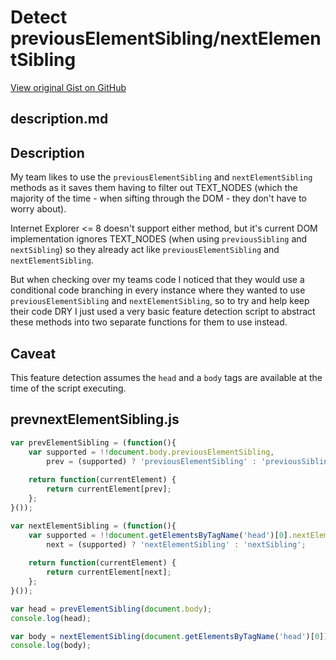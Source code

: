 # Detect previousElementSibling/nextElementSibling

[View original Gist on GitHub](https://gist.github.com/Integralist/1393418)

## description.md

Description
-----------

My team likes to use the `previousElementSibling` and `nextElementSibling` methods as it saves them having to filter out TEXT_NODES (which the majority of the time - when sifting through the DOM - they don't have to worry about).

Internet Explorer <= 8 doesn't support either method, but it's current DOM implementation ignores TEXT_NODES (when using `previousSibling` and `nextSibling`) so they already act like `previousElementSibling` and `nextElementSibling`.

But when checking over my teams code I noticed that they would use a conditional code branching in every instance where they wanted to use `previousElementSibling` and `nextElementSibling`, so to try and help keep their code DRY I just used a very basic feature detection script to abstract these methods into two separate functions for them to use instead.

Caveat
------

This feature detection assumes the `head` and a `body` tags are available at the time of the script executing.

## prevnextElementSibling.js

```javascript
var prevElementSibling = (function(){
	var supported = !!document.body.previousElementSibling,
		prev = (supported) ? 'previousElementSibling' : 'previousSibling';
	
	return function(currentElement) {
		return currentElement[prev];
	};
}());

var nextElementSibling = (function(){
	var supported = !!document.getElementsByTagName('head')[0].nextElementSibling,
		next = (supported) ? 'nextElementSibling' : 'nextSibling';
	
	return function(currentElement) {
		return currentElement[next];
	};
}());

var head = prevElementSibling(document.body);
console.log(head);

var body = nextElementSibling(document.getElementsByTagName('head')[0]);
console.log(body);
```

